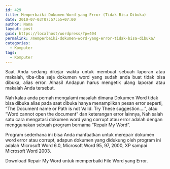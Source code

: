 ```yaml
---
id: 429
title: Memperbaiki Dokumen Word yang Error (Tidak Bisa Dibuka)
date: 2010-07-03T07:57:55+07:00
author: Nana
layout: post
guid: https://localhost/wordpress/?p=404
permalink: /memperbaiki-dokumen-word-yang-error-tidak-bisa-dibuka/
categories:
  - Komputer
tags:
  - Komputer
---
```

<p style="text-align: justify;">
  Saat Anda sedang dikejar waktu untuk membuat sebuah laporan atau makalah, tiba-tiba saja dokumen word yang sudah anda buat tidak bisa dibuka, alias error. Alhasil Andapun harus mengetik ulang laporan atau makalah Anda tersebut.
</p>

Nah kalau anda pernah mengalami masalah dimana Dokumen Word tidak bisa dibuka alias pada saat dibuka hanya menampilkan pesan error seperti, “The Document name or Path is not Valid. Try These suggestion….”, atau “Word cannot open the document” dan keterangan error lainnya, Nah salah satu cara mengatasi dokumen word yang corrupt atau error adalah dengan menggunakan sebuah program bernama “Repair My Word”.

Program sederhana ini bisa Anda manfaatkan untuk merepair dokumen word error atau corrupt, adapun dokumen yang didukung oleh program ini adalah Microsoft Word 6.0, Microsoft Word 95, 97, 2000, XP sampai Microsoft Word 2003.

Download Repair My Word untuk memperbaiki File Word yang Error.